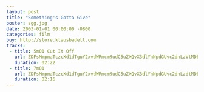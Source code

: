 ```yaml
---
layout: post
title: "Something's Gotta Give"
poster: sgg.jpg
date: 2003-01-01 00:00:00 -0800
categories: film
buy: http://store.klausbadelt.com
tracks:
 - title: 5m01 Cut It Off
   url: ZDFsMmpmaTczcXd1dTguY2xvdWRmcm9udC5uZXQvX3dlYnNpdGUvc2dnLzVtMDEgQ3V0IEl0IE9mZi5tcDM=
   duration: 02:22
 - title: 7m01
   url: ZDFsMmpmaTczcXd1dTguY2xvdWRmcm9udC5uZXQvX3dlYnNpdGUvc2dnLzdtMDEubXAz
   duration: 02:16
---
```

